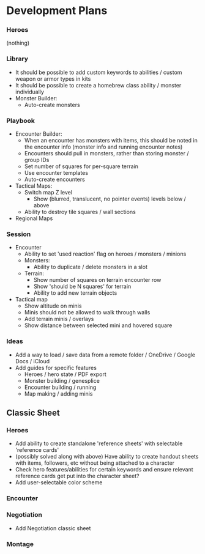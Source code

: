 # Development Plans

### Heroes

(nothing)

### Library

* It should be possible to add custom keywords to abilities / custom weapon or armor types in kits
* It should be possible to create a homebrew class ability / monster individually
* Monster Builder:
  * Auto-create monsters

### Playbook

* Encounter Builder:
  * When an encounter has monsters with items, this should be noted in the encounter info (monster info and running encounter notes)
  * Encounters should pull in monsters, rather than storing monster / group IDs
  * Set number of squares for per-square terrain
  * Use encounter templates
  * Auto-create encounters
* Tactical Maps:
  * Switch map Z level
    * Show (blurred, translucent, no pointer events) levels below / above
  * Ability to destroy tile squares / wall sections
* Regional Maps

### Session

* Encounter
  * Ability to set 'used reaction' flag on heroes / monsters / minions
  * Monsters:
    * Ability to duplicate / delete monsters in a slot
  * Terrain:
    * Show number of squares on terrain encounter row
    * Show 'should be N squares' for terrain
    * Ability to add new terrain objects
* Tactical map
  * Show altitude on minis
  * Minis should not be allowed to walk through walls
  * Add terrain minis / overlays
  * Show distance between selected mini and hovered square

### Ideas

* Add a way to load / save data from a remote folder / OneDrive / Google Docs / iCloud
* Add guides for specific features
  * Heroes / hero state / PDF export
  * Monster building / genesplice
  * Encounter building / running
  * Map making / adding minis


## Classic Sheet

### Heroes

- Add ability to create standalone 'reference sheets' with selectable 'reference cards'
- (possibly solved along with above) Have ability to create handout sheets with items, followers, etc without being attached to a character
- Check hero features/abilities for certain keywords and ensure relevant reference cards get put into the character sheet?
- Add user-selectable color scheme

### Encounter

### Negotiation
- Add Negotiation classic sheet

### Montage